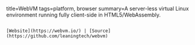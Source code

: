 title=WebVM
tags=platform, browser
summary=A server-less virtual Linux environment running fully client-side in HTML5/WebAssembly. 
~~~~~~

[Website](https://webvm.io/) | [Source](https://github.com/leaningtech/webvm)
